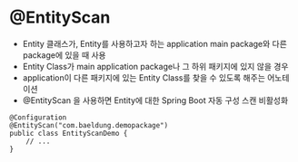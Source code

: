 # @EntityScan

- Entity 클래스가, Entity를 사용하고자 하는 application main package와 다른 package에 있을 때 사용
- Entity Class가 main application package나 그 하위 패키지에 있지 않을 경우
- application이 다른 패키지에 있는 Entity Class를 찾을 수 있도록 해주는 어노테이션
- @EntityScan 을 사용하면 Entity에 대한 Spring Boot 자동 구성 스캔 비활성화
````
@Configuration
@EntityScan("com.baeldung.demopackage")
public class EntityScanDemo {
    // ...
}
````
